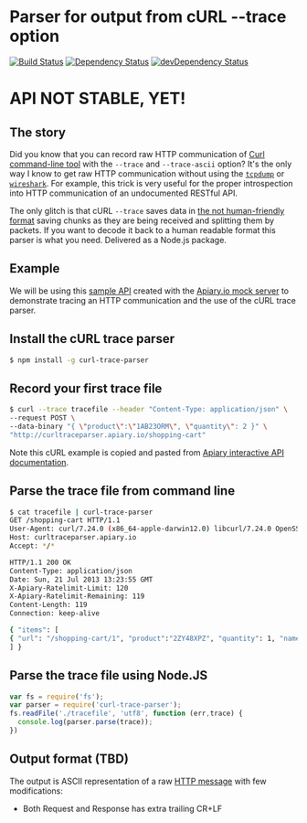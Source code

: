 # Parser for output from cURL --trace option

[![Build Status](https://travis-ci.org/apiaryio/curl-trace-parser.png)](https://travis-ci.org/apiaryio/curl-trace-parser)
[![Dependency Status](https://david-dm.org/apiaryio/curl-trace-parser.png)](https://david-dm.org/apiaryio/curl-trace-parser)
[![devDependency Status](https://david-dm.org/apiaryio/curl-trace-parser/dev-status.png)](https://david-dm.org/apiaryio/curl-trace-parser#info=devDependencies)

# API NOT STABLE, YET!

## The story

Did you know that you can record raw HTTP communication of [Curl command-line tool](http://curl.haxx.se/docs/manpage.html) with the `--trace` and `--trace-ascii` option? It's the only way I know to get raw HTTP communication without using the [`tcpdump`](http://www.tcpdump.org/) or [`wireshark`](http://www.wireshark.org/). 
For example, this trick is very useful for the proper introspection into HTTP communication of an undocumented RESTful API.

The only glitch is that cURL `--trace` saves data in [the not human-friendly format][gist] saving chunks as they are being received and splitting them by packets. If you want to decode it back to a human readable format this parser is what you need. Delivered as a Node.js package. 

[gist]: https://gist.github.com/netmilk/6048533

## Example

We will be using this [sample API][apiarydoc] created with the [Apiary.io mock server](http://apiary.io) to demonstrate tracing an HTTP communication and the use of the cURL trace parser.

[apiarydoc]: http://docs.curltraceparser.apiary.io/

## Install the cURL trace parser

```bash
$ npm install -g curl-trace-parser
```

## Record your first trace file
    
```bash
$ curl --trace tracefile --header "Content-Type: application/json" \
--request POST \
--data-binary "{ \"product\":\"1AB23ORM\", \"quantity\": 2 }" \
"http://curltraceparser.apiary.io/shopping-cart"
```

Note this cURL example is copied and pasted from [Apiary interactive API documentation][example].

[example]: http://docs.curltraceparser.apiary.io/#get-%2Fshopping-cart

## Parse the trace file from command line

```bash
$ cat tracefile | curl-trace-parser
GET /shopping-cart HTTP/1.1
User-Agent: curl/7.24.0 (x86_64-apple-darwin12.0) libcurl/7.24.0 OpenSSL/0.9.8x zlib/1.2.5
Host: curltraceparser.apiary.io
Accept: */*

HTTP/1.1 200 OK
Content-Type: application/json
Date: Sun, 21 Jul 2013 13:23:55 GMT
X-Apiary-Ratelimit-Limit: 120
X-Apiary-Ratelimit-Remaining: 119
Content-Length: 119
Connection: keep-alive

{ "items": [
{ "url": "/shopping-cart/1", "product":"2ZY48XPZ", "quantity": 1, "name": "New socks", "price": 1.25 }
] }
```

## Parse the trace file using Node.JS

```javascript
var fs = require('fs');
var parser = require('curl-trace-parser');
fs.readFile('./tracefile', 'utf8', function (err,trace) {
  console.log(parser.parse(trace));
})
```

## Output format (TBD)

The output is ASCII representation of a raw [HTTP message][message] with few modifications:

- Both Request and Response has extra trailing CR+LF

[message]: http://www.w3.org/Protocols/rfc2616/rfc2616-sec4.html
